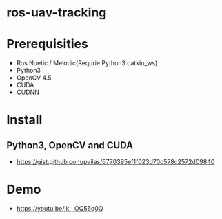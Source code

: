 # ros-uav-tracking

# Prerequisities
* Ros Noetic / Melodic(Requrie Python3 catkin_ws)
* Python3
* OpenCV 4.5
* CUDA
* CUDNN

# Install
## Python3, OpenCV and CUDA
* https://gist.github.com/pvilas/6770395ef1f023d70c578c2572d09840

# Demo
* https://youtu.be/jk__OQ56q0Q
